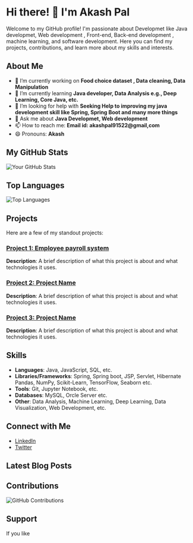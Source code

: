 # Hi there! 👋 I'm Akash Pal

Welcome to my GitHub profile! I'm passionate about Developmet like Java developmet, Web development , Front-end, Back-end development , machine learning, and software development. Here you can find my projects, contributions, and learn more about my skills and interests.

## About Me

- 🔭 I’m currently working on **Food choice dataset , Data cleaning, Data Manipulation**
- 🌱 I’m currently learning **Java developer, Data Analysis e.g., Deep Learning, Core Java, etc.**
- 🤔 I’m looking for help with **Seeking Help to improving my java development skill like Spring, Spring Boot and many more things**
- 💬 Ask me about **Java Developmet, Web development**
- 📫 How to reach me: **Email id: akashpal91522@gmail,com**
- 😄 Pronouns: **Akash**

## My GitHub Stats

![Your GitHub Stats](https://github-readme-stats.vercel.app/api?username=your_username&show_icons=true&hide_border=true&count_private=true&include_all_commits=true)

## Top Languages

![Top Languages](https://github-readme-stats.vercel.app/api/top-langs/?username=your_username&layout=compact&hide_border=true)

## Projects

Here are a few of my standout projects:

### [Project 1: Employee payroll system](https://github.com/akashpal13/Employee_payroll_System)
**Description**: A brief description of what this project is about and what technologies it uses.

### [Project 2: Project Name](https://github.com/your_username/project_2)
**Description**: A brief description of what this project is about and what technologies it uses.

### [Project 3: Project Name](https://github.com/your_username/project_3)
**Description**: A brief description of what this project is about and what technologies it uses.

## Skills

- **Languages**: Java, JavaScript, SQL, etc.
- **Libraries/Frameworks**: Spring, Spring boot, JSP, Servlet, Hibernate Pandas, NumPy, Scikit-Learn, TensorFlow, Seaborn etc.
- **Tools**: Git, Jupyter Notebook, etc.
- **Databases**: MySQL, Orcle Server etc.
- **Other**: Data Analysis, Machine Learning, Deep Learning, Data Visualization, Web Development, etc.

## Connect with Me

- [LinkedIn](https://www.linkedin.com/in/akash-pal113/)
- [Twitter](https://x.com/PalAkash66202)

## Latest Blog Posts

<!-- BLOG-POST-LIST:START -->
<!-- BLOG-POST-LIST:END -->

## Contributions

![GitHub Contributions](https://github-readme-streak-stats.herokuapp.com/?user=your_username&hide_border=true)

## Support

If you like
